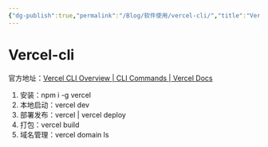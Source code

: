 ```yaml
---
{"dg-publish":true,"permalink":"/Blog/软件使用/vercel-cli/","title":"Vercel-CLI 使用","tags":["Blog/vercel"],"noteIcon":"1"}
---
```



# Vercel-cli 

官方地址：[Vercel CLI Overview | CLI Commands | Vercel Docs](https://vercel.com/docs/cli)

1. 安装：npm i -g vercel 
2. 本地启动：vercel dev
3. 部署发布：vercel | vercel deploy
4. 打包：vercel build 
5. 域名管理：vercel domain ls 